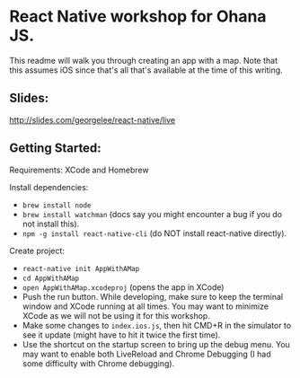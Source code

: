 React Native workshop for Ohana JS.
==================

This readme will walk you through creating an app with a map. Note that this assumes iOS since that's all that's available at the time of this writing.

Slides:
----------------------
http://slides.com/georgelee/react-native/live


Getting Started:
----------------------

Requirements: XCode and Homebrew

Install dependencies:
* `brew install node`
* `brew install watchman` (docs say you might encounter a bug if you do not install this).
* `npm -g install react-native-cli` (do NOT install react-native directly).

Create project:
* `react-native init AppWithAMap`
* `cd AppWithAMap`
* `open AppWithAMap.xcodeproj` (opens the app in XCode)
* Push the run button. While developing, make sure to keep the terminal window and XCode running at all times. You may want to minimize XCode as we will not be using it for this workshop.
* Make some changes to `index.ios.js`, then hit CMD+R in the simulator to see it update (might have to hit it twice the first time).
* Use the shortcut on the startup screen to bring up the debug menu. You may want to enable both LiveReload and Chrome Debugging (I had some difficulty with Chrome debugging).
